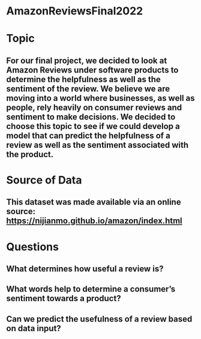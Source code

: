 # AmazonReviewsFinal2022

# Topic

## For our final project, we decided to look at Amazon Reviews under software products to determine the helpfulness as well as the sentiment of the review. We believe we are moving  into a world where businesses, as well as people, rely heavily on consumer reviews and sentiment to make decisions. We decided to choose this topic to see if we could develop a model that can predict the helpfulness of a review as well as the sentiment associated with the product. 

# Source of Data

## This dataset was made available via an online source: https://nijianmo.github.io/amazon/index.html

# Questions

## What determines how useful a review is?
## What words help to determine a consumer’s sentiment towards a product? 
## Can we predict the usefulness of a review based on data input? 


